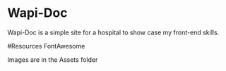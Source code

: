 # Wapi-Doc
Wapi-Doc is a simple site for a hospital to show case my front-end skills.

#Resources
FontAwesome

Images are in the Assets folder

